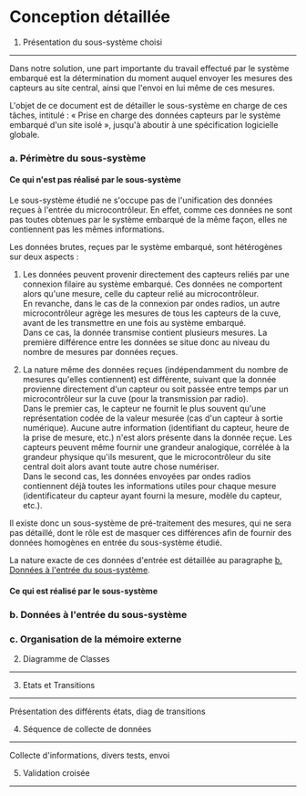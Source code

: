 Conception détaillée
====================


1. Présentation du sous-système choisi
--------------------------------------

Dans notre solution, une part importante du travail effectué par le système embarqué est la détermination du moment auquel envoyer les mesures des capteurs au site central, ainsi que l'envoi en lui même de ces mesures.

L'objet de ce document est de détailler le sous-système en charge de ces tâches, intitulé&nbsp;: «&nbsp;Prise en charge des données capteurs par le système embarqué d'un site isolé&nbsp;», jusqu'à aboutir à une spécification logicielle globale.


### a. Périmètre du sous-système ###

#### Ce qui n'est pas réalisé par le sous-système ####

Le sous-système étudié ne s'occupe pas de l'unification des données reçues à l'entrée du microcontrôleur. En effet, comme ces données ne sont pas toutes obtenues par le système embarqué de la même façon, elles ne contiennent pas les mêmes informations.

Les données brutes, reçues par le système embarqué, sont hétérogènes sur deux aspects :

1. Les données peuvent provenir directement des capteurs reliés par une connexion filaire au système embarqué. Ces données ne comportent alors qu'une mesure, celle du capteur relié au microcontrôleur.  
En revanche, dans le cas de la connexion par ondes radios, un autre microcontrôleur agrège les mesures de tous les capteurs de la cuve, avant de les transmettre en une fois au système embarqué.  
Dans ce cas, la donnée transmise contient plusieurs mesures. La première différence entre les données se situe donc au niveau du nombre de mesures par données reçues.

2. La nature même des données reçues (indépendamment du nombre de mesures qu'elles contiennent) est différente, suivant que la donnée provienne directement d'un capteur ou soit passée entre temps par un microcontrôleur sur la cuve (pour la transmission par radio).  
Dans le premier cas, le capteur ne fournit le plus souvent qu'une représentation codée de la valeur mesurée (cas d'un capteur à sortie numérique). Aucune autre information (identifiant du capteur, heure de la prise de mesure, etc.) n'est alors présente dans la donnée reçue. Les capteurs peuvent même fournir une grandeur analogique, corrélée à la grandeur physique qu'ils mesurent, que le microcontrôleur du site central doit alors avant toute autre chose numériser.  
Dans le second cas, les données envoyées par ondes radios contiennent déjà toutes les informations utiles pour chaque mesure (identificateur du capteur ayant fourni la mesure, modèle du capteur, etc.).

Il existe donc un sous-système de pré-traitement des mesures, qui ne sera pas détaillé, dont le rôle est de masquer ces différences afin de fournir des données homogènes en entrée du sous-système étudié.

La nature exacte de ces données d'entrée est détaillée au paragraphe [b. Données à l'entrée du sous-système](#b-donnees-a-l-entree-du-sous-systeme).


#### Ce qui est réalisé par le sous-système ####

### b. Données à l'entrée du sous-système ###

### c. Organisation de la mémoire externe ###

2. Diagramme de Classes
-----------------------


3. Etats et Transitions
-----------------------
Présentation des différents états, diag de transitions


4. Séquence de collecte de données
----------------------------------
Collecte d'informations, divers tests, envoi


5. Validation croisée
---------------------
